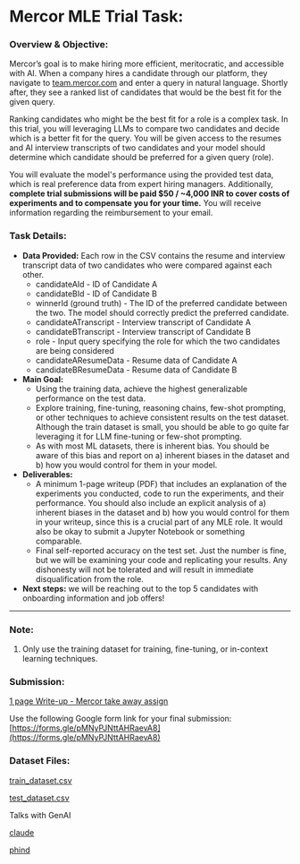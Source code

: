 # Mercor MLE Trial Task:

### **Overview & Objective:**

Mercor’s goal is to make hiring more efficient, meritocratic, and accessible with AI. When a company hires a candidate through our platform, they navigate to [team.mercor.com](http://team.mercor.com) and enter a query in natural language. Shortly after, they see a ranked list of candidates that would be the best fit for the given query. 

Ranking candidates who might be the best fit for a role is a complex task. In this trial, you will leveraging LLMs to compare two candidates and decide which is a better fit for the query. You will be given access to the resumes and AI interview transcripts of two candidates and your model should determine which candidate should be preferred for a given query (role). 

You will evaluate the model's performance using the provided test data, which is real preference data from expert hiring managers. Additionally, **complete trial submissions will be paid $50 / ~4,000 INR to cover costs of experiments and to compensate you for your time.** You will receive information regarding the reimbursement to your email.

### **Task Details:**

- **Data Provided:** Each row in the CSV contains the resume and interview transcript data of two candidates who were compared against each other.
    - candidateAId - ID of Candidate A
    - candidateBId - ID of Candidate B
    - winnerId (ground truth) - The ID of the preferred candidate between the two. The model should correctly predict the preferred candidate.
    - candidateATranscript - Interview transcript of Candidate A
    - candidateBTranscript - Interview transcript of Candidate B
    - role - Input query specifying the role for which the two candidates are being considered
    - candidateAResumeData - Resume data of Candidate A
    - candidateBResumeData - Resume data of Candidate B
- **Main Goal:**
    - Using the training data, achieve the highest generalizable performance on the test data.
    - Explore training, fine-tuning, reasoning chains, few-shot prompting, or other techniques to achieve consistent results on the test dataset. Although the train dataset is small, you should be able to go quite far leveraging it for LLM fine-tuning or few-shot prompting.
    - As with most ML datasets, there is inherent bias. You should be aware of this bias and report on a) inherent biases in the dataset and b) how you would control for them in your model.
- **Deliverables:**
    - A minimum 1-page writeup (PDF) that includes an explanation of the experiments you conducted, code to run the experiments, and their performance. You should also include an explicit analysis of a) inherent biases in the dataset and b) how you would control for them in your writeup, since this is a crucial part of any MLE role. It would also be okay to submit a Jupyter Notebook or something comparable.
    - Final self-reported accuracy on the test set. Just the number is fine, but we will be examining your code and replicating your results. Any dishonesty will not be tolerated and will result in immediate disqualification from the role.
- **Next steps:** we will be reaching out to the top 5 candidates with onboarding information and job offers!

---

### **Note:**

1. Only use the training dataset for training, fine-tuning, or in-context learning techniques.

### **Submission:**

[1 page Write-up - Mercor take away assign](https://www.notion.so/1-page-Write-up-Mercor-take-away-assign-fe99456fda9f452d93aa84fb37485976?pvs=21)

Use the following Google form link for your final submission:
[https://forms.gle/pMNyPJNttAHRaevA8](https://forms.gle/pMNyPJNttAHRaevA8)

### Dataset Files:

[train_dataset.csv](Mercor%20MLE%20Trial%20Task%20b8ac6cc859bd4bc681d669b030f3717c/train_dataset.csv)

[test_dataset.csv](Mercor%20MLE%20Trial%20Task%20b8ac6cc859bd4bc681d669b030f3717c/test_dataset.csv)

Talks with GenAI

[claude ](https://www.notion.so/claude-e1f5c238eb0f4892b709087c963027e1?pvs=21)

[phind](https://www.notion.so/phind-2d26a0a2b4a0427482855133f3ad7e46?pvs=21)